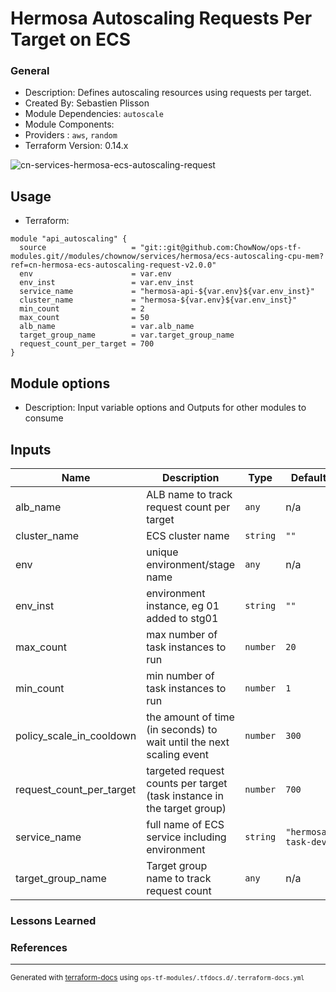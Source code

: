 <!-- BEGIN_TF_DOCS -->
# Hermosa Autoscaling Requests Per Target on ECS

### General

* Description: Defines autoscaling resources using requests per target.
* Created By: Sebastien Plisson
* Module Dependencies: `autoscale`
* Module Components:
* Providers : `aws`, `random`
* Terraform Version: 0.14.x

![cn-services-hermosa-ecs-autoscaling-request](https://github.com/ChowNow/ops-tf-modules/workflows/cn-services-hermosa-ecs-autoscaling-request/badge.svg)

## Usage

* Terraform:

```hcl
module "api_autoscaling" {
  source                   = "git::git@github.com:ChowNow/ops-tf-modules.git//modules/chownow/services/hermosa/ecs-autoscaling-cpu-mem?ref=cn-hermosa-ecs-autoscaling-request-v2.0.0"
  env                      = var.env
  env_inst                 = var.env_inst
  service_name             = "hermosa-api-${var.env}${var.env_inst}"
  cluster_name             = "hermosa-${var.env}${var.env_inst}"
  min_count                = 2
  max_count                = 50
  alb_name                 = var.alb_name
  target_group_name        = var.target_group_name
  request_count_per_target = 700
}
```

## Module options

* Description: Input variable options and Outputs for other modules to consume

## Inputs

| Name | Description | Type | Default | Required |
|------|-------------|------|---------|:--------:|
| alb\_name | ALB name to track request count per target | `any` | n/a | yes |
| cluster\_name | ECS cluster name | `string` | `""` | no |
| env | unique environment/stage name | `any` | n/a | yes |
| env\_inst | environment instance, eg 01 added to stg01 | `string` | `""` | no |
| max\_count | max number of task instances to run | `number` | `20` | no |
| min\_count | min number of task instances to run | `number` | `1` | no |
| policy\_scale\_in\_cooldown | the amount of time (in seconds) to wait until the next scaling event | `number` | `300` | no |
| request\_count\_per\_target | targeted request counts per target (task instance in the target group) | `number` | `700` | no |
| service\_name | full name of ECS service including environment | `string` | `"hermosa-task-dev"` | no |
| target\_group\_name | Target group name to track request count | `any` | n/a | yes |



### Lessons Learned

### References

---

<sub>Generated with [terraform-docs](https://terraform-docs.io/) using `ops-tf-modules/.tfdocs.d/.terraform-docs.yml`<sub>
<!-- END_TF_DOCS -->